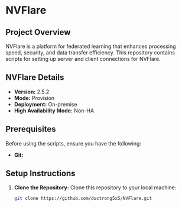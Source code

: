 # NVFlare

## Project Overview

NVFlare is a platform for federated learning that enhances processing speed, security, and data transfer efficiency. 
This repository contains scripts for setting up server and client connections for NVFlare.

## NVFlare Details

- **Version:** 2.5.2
- **Mode:** Provision
- **Deployment:** On-premise
- **High Availability Mode:** Non-HA

## Prerequisites

Before using the scripts, ensure you have the following:
- **Git:**


## Setup Instructions

1. **Clone the Repository:**
   Clone this repository to your local machine:
   ```bash
   git clone https://github.com/ductrong5x5/NVFlare.git
